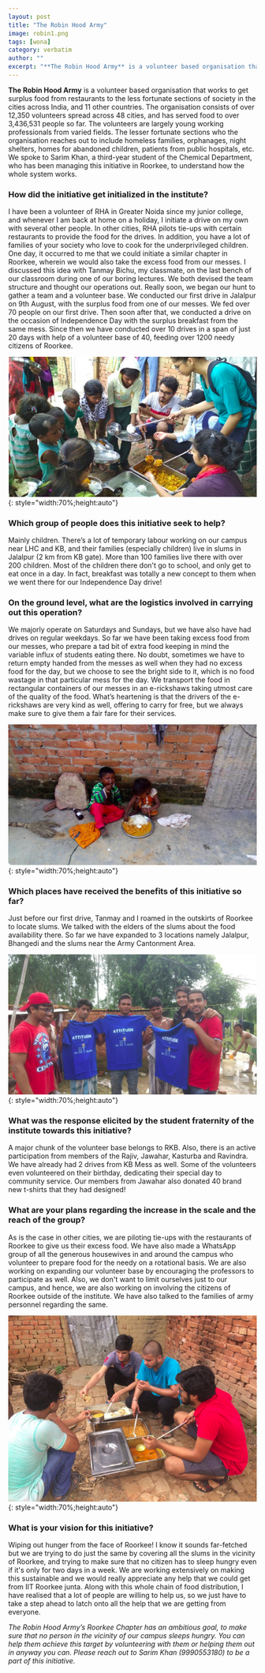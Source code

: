 ```yaml
---
layout: post
title: "The Robin Hood Army"
image: robin1.png
tags: [wona]
category: verbatim
author: ""
excerpt: "**The Robin Hood Army** is a volunteer based organisation that works to get surplus food from restaurants to the less fortunate sections of society in the cities across India, and 11 other countries."
---
```


**The Robin Hood Army** is a volunteer based organisation that works to get surplus food from restaurants to the less fortunate sections of society in the cities across India, and 11 other countries. The organisation consists of over 12,350 volunteers spread across 48 cities, and has served food to over 3,436,531 people so far. The volunteers are largely young working professionals from varied fields. The lesser fortunate sections who the organisation reaches out to include homeless families, orphanages, night shelters, homes for abandoned children, patients from public hospitals, etc. We spoke to Sarim Khan, a third-year student of the Chemical Department, who has been managing this initiative in Roorkee, to understand how the whole system works.

### How did the initiative get initialized in the institute?
I have been a volunteer of RHA in Greater Noida since my junior college, and whenever I am back at home on a holiday, I initiate a drive on my own with several other people. In other cities, RHA pilots tie-ups with certain restaurants to provide the food for the drives. In addition, you have a lot of families of your society who love to cook for the underprivileged children. One day, it occurred to me that we could initiate a similar chapter in Roorkee, wherein we would also take the excess food from our messes. 
I discussed this idea with Tanmay Bichu, my classmate, on the last bench of our classroom during one of our boring lectures. We both devised the team structure and thought our operations out. Really soon, we began our hunt to gather a team and a volunteer base. We conducted our first drive in Jalalpur on 9th August, with the surplus food from one of our messes.  We fed over 70 people on our first drive. Then soon after that, we conducted a drive on the occasion of Independence Day with the surplus breakfast from the same mess. 
Since then we have conducted over 10 drives in a span of just 20 days with help of a volunteer base of 40, feeding over 1200 needy citizens of Roorkee.

![pic2](/images/posts/robin2.png){: style="width:70%;height:auto"}

### Which group of people does this initiative seek to help? 

Mainly children. There’s a lot of temporary labour working on our campus near LHC and KB, and their families (especially children) live in slums in Jalalpur (2 km from KB gate). More than 100 families live there with over 200 children. Most of the children there don't go to school, and only get to eat once in a day. In fact, breakfast was totally a new concept to them when we went there for our Independence Day drive!
 

### On the ground level, what are the logistics involved in carrying out this operation?

We majorly operate on Saturdays and Sundays, but we have also have had drives on regular weekdays. So far we have been taking excess food from our messes, who prepare a tad bit of extra food keeping in mind the variable influx of students eating there. No doubt, sometimes we have to return empty handed from the messes as well when they had no excess food for the day, but we choose to see the bright side to it, which is no food wastage in that particular mess for the day. We transport the food in rectangular containers of our messes in an e-rickshaws taking utmost care of the quality of the food. What’s heartening is that the drivers of the e-rickshaws are very kind as well, offering to carry for free, but we always make sure to give them a fair fare for their services.

![pic3](/images/posts/robin3.png){: style="width:70%;height:auto"} 

### Which places have received the benefits of this initiative so far?

Just before our first drive, Tanmay and I roamed in the outskirts of Roorkee to locate slums. We talked with the elders of the slums about the food availability there. So far we have expanded to 3 locations namely Jalalpur, Bhangedi and the slums near the Army Cantonment Area.

![pic4](/images/posts/robin4.png){: style="width:70%;height:auto"}

### What was the response elicited by the student fraternity of the institute towards this initiative?

A major chunk of the volunteer base belongs to RKB. Also, there is an active participation from members of the Rajiv, Jawahar, Kasturba and Ravindra. We have already had 2 drives from KB Mess as well. Some of the volunteers even volunteered on their birthday, dedicating their special day to community service. Our members from Jawahar also donated 40 brand new t-shirts that they had designed!

### What are your plans regarding the increase in the scale and the reach of the group?

As is the case in other cities, we are piloting tie-ups with the restaurants of Roorkee to give us their excess food. We have also made a WhatsApp group of all the generous housewives in and around the campus who volunteer to prepare food for the needy on a rotational basis.  We are also working on expanding our volunteer base by encouraging the professors to participate as well. Also, we don't want to limit ourselves just to our campus, and hence, we are also working on involving the citizens of Roorkee outside of the institute. We have also talked to the families of army personnel regarding the same.

![pic5](/images/posts/robin5.png){: style="width:70%;height:auto"}  

### What is your vision for this initiative?

Wiping out hunger from the face of Roorkee! I know it sounds far-fetched but we are trying to do just the same by covering all the slums in the vicinity of Roorkee, and trying to make sure that no citizen has to sleep hungry even if it's only for two days in a week. We are working extensively on making this sustainable and we would really appreciate any help that we could get from IIT Roorkee junta. Along with this whole chain of food distribution, I have realised that a lot of people are willing to help us, so we just have to take a step ahead to latch onto all the help that we are getting from everyone.  

_The Robin Hood Army’s Roorkee Chapter has an ambitious goal, to make sure that no person in the vicinity of our campus sleeps hungry. You can help them achieve this target by volunteering with them or helping them out in anyway you can. Please reach out to Sarim Khan (9990553180) to be a part of this initiative._
